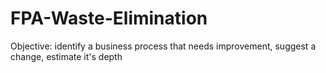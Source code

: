 # FPA-Waste-Elimination
Objective: identify a business process that needs improvement, suggest a change, estimate it's depth
